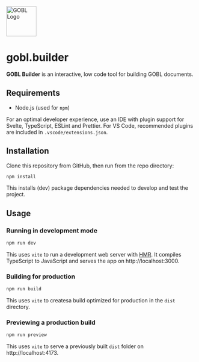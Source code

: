 <img src="https://github.com/invopop/gobl/blob/main/gobl_logo_black_rgb.svg?raw=true" width="80" alt="GOBL Logo">

# gobl.builder

**GOBL Builder** is an interactive, low code tool for building GOBL documents.

## Requirements

- Node.js (used for `npm`)

For an optimal developer experience, use an IDE with plugin support for Svelte,
TypeScript, ESLint and Prettier. For VS Code, recommended plugins are included
in `.vscode/extensions.json`.

## Installation

Clone this repository from GitHub, then run from the repo directory:

```sh
npm install
```

This installs (dev) package dependencies needed to develop and test the project.

## Usage

### Running in development mode

```sh
npm run dev
```

This uses `vite` to run a development web server with
[HMR](https://vitejs.dev/guide/features.html#hot-module-replacement). It
compiles TypeScript to JavaScript and serves the app on http://localhost:3000.

### Building for production

```sh
npm run build
```

This uses `vite` to createsa build optimized for production in the `dist`
directory.

### Previewing a production build

```sh
npm run preview
```

This uses `vite` to serve a previously built `dist` folder on
http://localhost:4173.
